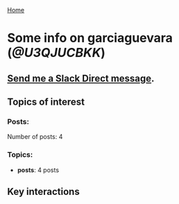 [Home](https://kelu124.github.io/echommunity/)

# Some info on __garciaguevara__ (_@U3QJUCBKK_)


## [Send me a Slack Direct message](https://echopen.slack.com/messages/@garciaguevara/).

## Topics of interest

### Posts: 

Number of posts: 4

### Topics:

* __posts__: 4 posts

## Key interactions 

